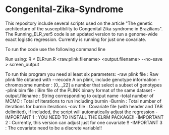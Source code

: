 # Congenital-Zika-Syndrome
This repository include several scripts used on the article "The genetic architecture of the susceptibility to Congenital Zika syndrome in Brazilians".
The Running_ELR_ver5 code is an updated version to run a genome-wide exact logistic regression.
Currently is running for just one covariate. 

To run the code use the following command line

Run using: R < ELRrun.R <raw.plink.filename> <chromosome number> <plink bim file> <output.filename> <total number of MCMC> <Burnin> <covar file> --no-save > screen_output
  
To run this program you need al least six parameters:
-raw plink file       : Raw plink file obtaned with --recode A on plink, include genotype information
-chromosome number    : [0,..,22] a number that select a subset of genotypes
-plink bim file       : Bim file of the PLINK binary format of the same dataset
-output.filename      : String corresponding to output name
-total number of MCMC : Total of iterations to run including burnin
-Burnin               : Total number of iterations for burnin iterations
-cov file             : Covariate file (with header and TAB delimited), if included, the script will automatically adjust the regression
-IMPORTANT 1          : YOU NEED TO INSTALL THE ELRM PACKAGE!!
-IMPORTANT 2          : Currently, this version can adjust just for one covariate !!
-IMPORTANT 3          : The covariate need to be a discrete variable!!
